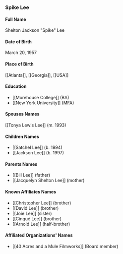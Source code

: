 ### Spike Lee

#### Full Name

Shelton Jackson "Spike" Lee

#### Date of Birth

March 20, 1957

#### Place of Birth

[[Atlanta]], [[Georgia]], [[USA]]

#### Education

- [[Morehouse College]] (BA)
- [[New York University]] (MFA)

#### Spouses Names

[[Tonya Lewis Lee]] (m. 1993)
#### Children Names

- [[Satchel Lee]] (b. 1994)
- [[Jackson Lee]] (b. 1997)

#### Parents Names

- [[Bill Lee]] (father)
- [[Jacquelyn Shelton Lee]] (mother)

#### Known Affiliates Names

- [[Christopher Lee]] (brother)
- [[David Lee]] (brother)
- [[Joie Lee]] (sister)
- [[Cinqué Lee]] (brother)
- [[Arnold Lee]] (half-brother)

#### Affiliated Organizations' Names

- [[40 Acres and a Mule Filmworks]] (Board member)